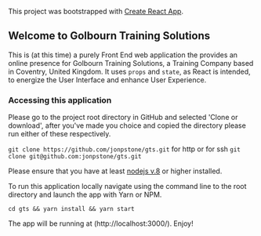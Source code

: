 This project was bootstrapped with [Create React App](https://github.com/facebook/create-react-app).

## Welcome to Golbourn Training Solutions

This is (at this time) a purely Front End web application the provides an online presence for Golbourn Training 
Solutions, a Training Company based in Coventry, United Kingdom. It uses `props` and `state`, as React is intended, to
energize the User Interface and enhance User Experience.

### Accessing this application

Please go to the project root directory in GitHub and selected 'Clone or download', after you've made you choice and 
copied the directory please run either of these respectively.

`git clone https://github.com/jonpstone/gts.git` for http or for ssh `git clone git@github.com:jonpstone/gts.git`

Please ensure that you have at least [nodejs v.8](https://nodejs.org/en/) or higher installed.

To run this application locally navigate using the command line to the root directory and launch the app with Yarn or NPM.

`cd gts && yarn install && yarn start`

The app will be running at (http://localhost:3000/). Enjoy!
